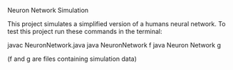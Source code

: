 Neuron Network Simulation

This project simulates a simplified version of a humans neural network. To test this project run these commands in the terminal:  

javac NeuronNetwork.java
java NeuronNetwork f
java Neuron Network g 

(f and g are files containing simulation data)
